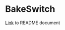 # BakeSwitch

[Link](https://drive.google.com/file/d/1-boVU3OC5LkJy-dVe5TYezPsMhl2KaC9/view?usp=sharing) to README document
